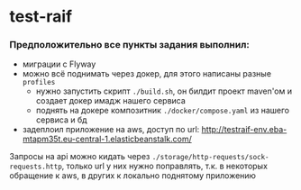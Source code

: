 # test-raif

### Предположительно все пункты задания выполнил:

* миграции с Flyway
* можно всё поднимать через докер, для этого написаны разные `profiles`
  * нужно запустить скрипт `./build.sh`, он билдит проект maven'ом и создает докер имадж нашего сервиса
  * поднять на докере композитник `./docker/compose.yaml` из нашего сервиса и бд
* задеплоил приложение на aws, доступ по url: http://testraif-env.eba-mtapm35t.eu-central-1.elasticbeanstalk.com/

Запросы на api можно кидать через `./storage/http-requests/sock-requests.http`, только url у них нужно поправлять, т.к. в некоторых обращение к aws, в других к локально поднятому приложению
